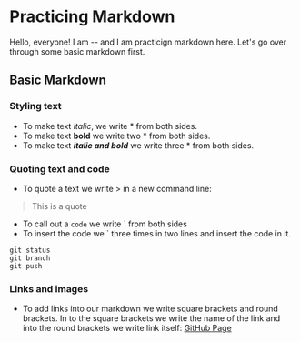 # Practicing Markdown
Hello, everyone! I am -- and I am practicign markdown here. Let's go over through some basic markdown first. 
## Basic Markdown
### Styling text
- To make text *italic*, we write * from both sides.
- To make text **bold** we write two * from both sides.
- To make text ***italic and bold*** we write three * from both sides.

### Quoting text and code
- To quote a text we write > in a new command line: 
> This is a quote
- To call out a `code` we write ` from both sides
- To insert the code we ` three times in two lines and insert the code in it.
```
git status
git branch
git push
```

### Links and images
- To add links into our markdown we write square brackets and round brackets. In to the square brackets we write the name of the link and into the round brackets we write link itself: [GitHub Page](https://github.com)
